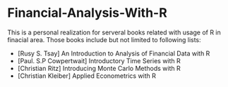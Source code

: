 # Financial-Analysis-With-R

This is a personal realization for serveral books related with usage of R in finacial area.
Those books include but not limited to following lists:
- [Rusy S. Tsay] An Introduction to Analysis of Financial Data with R
- [Paul. S.P Cowpertwait] Introductory Time Series with R
- [Christian Ritz] Introducing Monte Carlo Methods with R
- [Christian Kleiber] Applied Econometrics with R
